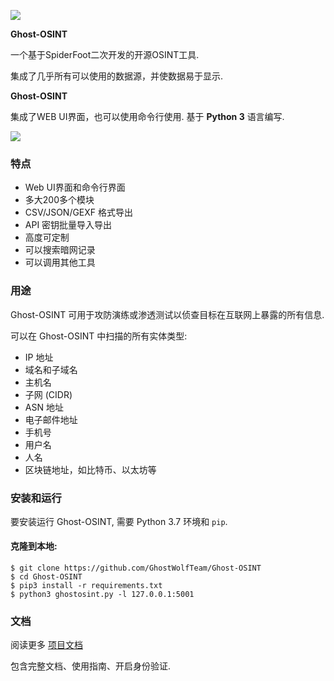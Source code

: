 <a href="https://github.com/GhostWolfTeam/Ghost-OSINT"><img src="https://raw.githubusercontent.com/GhostWolfTeam/Ghost-OSINT/main/ghostosint/static/img/ghostosint-header.png"></a>

**Ghost-OSINT**

一个基于SpiderFoot二次开发的开源OSINT工具.

集成了几乎所有可以使用的数据源，并使数据易于显示.

**Ghost-OSINT**

集成了WEB UI界面，也可以使用命令行使用. 基于 **Python 3** 语言编写.

<img src="https://s2.loli.net/2022/01/18/iya1WsF8DIfGwBq.png" >

### 特点

- Web UI界面和命令行界面
- 多大200多个模块
- CSV/JSON/GEXF 格式导出
- API 密钥批量导入导出
- 高度可定制
- 可以搜索暗网记录
- 可以调用其他工具

### 用途

Ghost-OSINT 可用于攻防演练或渗透测试以侦查目标在互联网上暴露的所有信息.

可以在 Ghost-OSINT 中扫描的所有实体类型:

 - IP 地址
 - 域名和子域名
 - 主机名
 - 子网 (CIDR)
 - ASN 地址
 - 电子邮件地址
 - 手机号
 - 用户名
 - 人名
 - 区块链地址，如比特币、以太坊等

### 安装和运行

要安装运行 Ghost-OSINT, 需要 Python 3.7 环境和 `pip`.

#### 克隆到本地:

```
$ git clone https://github.com/GhostWolfTeam/Ghost-OSINT
$ cd Ghost-OSINT
$ pip3 install -r requirements.txt
$ python3 ghostosint.py -l 127.0.0.1:5001
```

### 文档

阅读更多 [项目文档](https://github.com/GhostWolfTeam/Ghost-OSINT/wiki)

包含完整文档、使用指南、开启身份验证.
